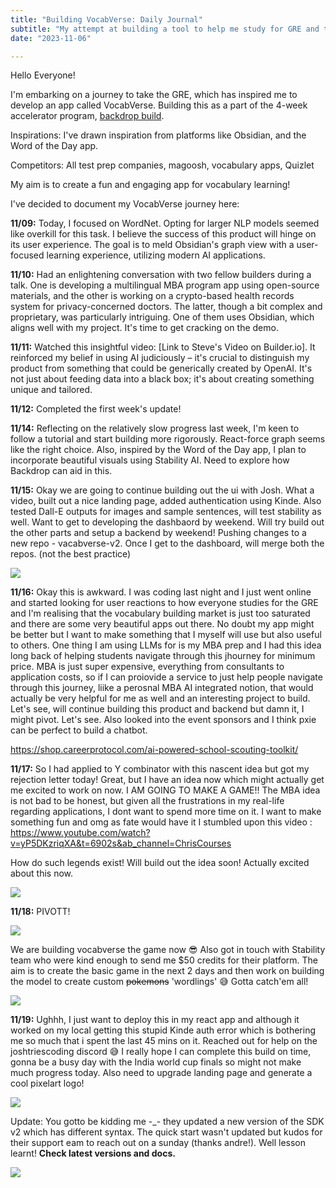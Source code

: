 ```yaml
---
title: "Building VocabVerse: Daily Journal"
subtitle: "My attempt at building a tool to help me study for GRE and take part in backdropbuild"
date: "2023-11-06"

---
```



Hello Everyone!

I'm embarking on a journey to take the GRE, which has inspired me to develop an app called VocabVerse. Building this as a part of the 4-week accelerator program, [backdrop build](https://backdropbuild.com/). 

Inspirations: I've drawn inspiration from platforms like Obsidian, and the Word of the Day app.

Competitors: All test prep companies, magoosh, vocabulary apps, Quizlet

My aim is to create a fun and engaging app for vocabulary learning!

I've decided to document my VocabVerse journey here:

**11/09:** Today, I focused on WordNet. Opting for larger NLP models seemed like overkill for this task. I believe the success of this product will hinge on its user experience. The goal is to meld Obsidian's graph view with a user-focused learning experience, utilizing modern AI applications.

**11/10:** Had an enlightening conversation with two fellow builders during a talk. One is developing a multilingual MBA program app using open-source materials, and the other is working on a crypto-based health records system for privacy-concerned doctors. The latter, though a bit complex and proprietary, was particularly intriguing. One of them uses Obsidian, which aligns well with my project. It's time to get cracking on the demo.

**11/11:** Watched this insightful video: [Link to Steve's Video on Builder.io]. It reinforced my belief in using AI judiciously – it's crucial to distinguish my product from something that could be generically created by OpenAI. It's not just about feeding data into a black box; it's about creating something unique and tailored.

**11/12:** Completed the first week's update!

**11/14:** Reflecting on the relatively slow progress last week, I'm keen to follow a tutorial and start building more rigorously. React-force graph seems like the right choice. Also, inspired by the Word of the Day app, I plan to incorporate beautiful visuals using Stability AI. Need to explore how Backdrop can aid in this.

**11/15:** Okay we are going to continue building out the ui with Josh. What a video, built out a nice landing page, added authentication using Kinde. Also tested Dall-E outputs for images and sample sentences, will test stability as well. Want to get to developing the dashbaord by weekend. Will try build out the other parts and setup a backend by weekend! Pushing changes to a new repo - vacabverse-v2. Once I get to the dashboard, will merge both the repos. (not the best practice)

<img src="\images\vocabvers-1115.png" class="w-64 rounded-xl">

**11/16:** Okay this is awkward. I was coding last night and I just went online and started looking for user reactions to how everyone studies for the GRE and I'm realising that the vocabulary building market is just too saturated and there are some very beautiful apps out there. No doubt my app might be better but I want to make something that I myself will use but also useful to others. One thing I am using LLMs for is my MBA prep and I had this idea long back of helping students navigate through this jhourney for minimum price. MBA is just super expensive, everything from consultants to application costs, so if I can proiovide a service to just help people navigate through this journey, liike a perosnal MBA AI integrated notion, that would actually be very helpful for me as well and an interesting project to build. Let's see, will continue building this product and backend but damn it, I might pivot. Let's see. Also looked into the event sponsors and I think pxie can be perfect to build a chatbot.

https://shop.careerprotocol.com/ai-powered-school-scouting-toolkit/



**11/17:**  So I had applied to Y combinator with this nascent idea but got my rejection letter today! Great, but I have an idea now which might actually get me excited to work on now. I AM GOING TO MAKE A GAME!! The MBA idea is not bad to be honest, but given all the frustrations in my real-life regarding applications, I dont want to spend more time on it. I want to make something fun and omg as fate would have it I stumbled upon this video : https://www.youtube.com/watch?v=yP5DKzriqXA&t=6902s&ab_channel=ChrisCourses

How do such legends exist! Will build out the idea soon! Actually excited about this now.

<img src="\images\vocabvesrse-game-character-111724.png" class="w-64 rounded-xl">


**11/18:** PIVOTT!

<img src="\images\pivot.gif" class="w-48 rounded-xl">


We are building vocabverse the game now 😎 Also got in touch with Stability team who were kind enough to send me $50 credits for their platform. The aim is to create the basic game in the next 2 days and then work on building the model to create custom ~~pokemons~~ 'wordlings' 😅 Gotta catch'em all! 

<img src="\images\vocabvesrse-game-111824.png" class="w-64 rounded-xl">

**11/19:** Ughhh, I just want to deploy this in my react app and although it worked on my local getting this stupid Kinde auth error which is bothering me so much that i spent the last 45 mins on it. Reached out for help on the joshtriescoding discord 😅 I really hope I can complete this build on time, gonna be a busy day with the India world cup finals so might not make much progress today. Also need to upgrade landing page and generate a cool pixelart logo!

<img src="\images\kinde-error.png" class="w-64 rounded-xl">

Update: You gotto be kidding me -_- they updated a new version of the SDK v2 which has different syntax. The quick start wasn't updated but kudos for their support eam to reach out on a sunday (thanks andre!). Well lesson learnt! **Check latest versions and docs.**

<img src="\images\kinde-chat.png" class="w-48 rounded-xl">




